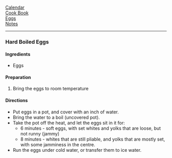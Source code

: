 [Calendar](https://github.com/vmsmith/EDT/blob/master/calendar.md)    
[Cook Book](https://github.com/vmsmith/CookBook/blob/master/README.md)   
[Eggs](https://github.com/vmsmith/CookBook/blob/master/eggs.md)    
[Notes](https://github.com/vmsmith/CookBook/blob/master/notes.md)    

-----   

### Hard Boiled Eggs   

#### Ingredients   
* Eggs   


#### Preparation   
1. Bring the eggs to room temperature  

#### Directions   
* Put eggs in a pot, and cover with an inch of water.
* Bring the water to a boil (uncovered pot).
* Take the pot off the heat, and let the eggs sit in it for:
  * 6 minutes - soft eggs, with set whites and yolks that are loose, but not runny (jammy)      
  * 8 minutes - whites that are still pliable, and yolks that are mostly set, with some jamminess in the centre.
* Run the eggs under cold water, or transfer them to ice water.     

